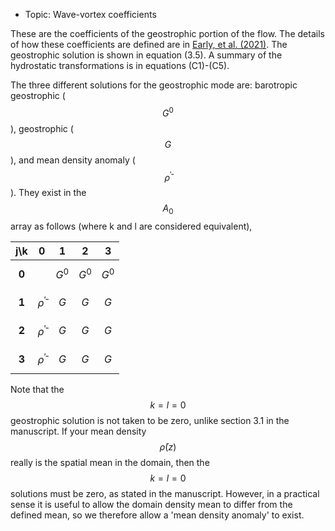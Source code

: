 - Topic: Wave-vortex coefficients

These are the coefficients of the geostrophic portion of the flow. The details of how these coefficients are defined are in [Early, et al. (2021)](https://doi.org/10.1017/jfm.2020.995). The geostrophic solution is shown in equation (3.5). A summary of the hydrostatic transformations is in equations (C1)-(C5).

The three different solutions for the geostrophic mode are: barotropic geostrophic ($$G^0$$), geostrophic ($$G$$), and mean density anomaly ($$\bar{\rho}^\prime$$). They exist in the $$A_0$$ array as follows (where k and l are considered equivalent),

|  j\k  | **0** | **1** | **2** | **3** |
|:-----:|:-----:|:-----:|:-----:|:-----:|
| **0** |                     |$$G^0$$|$$G^0$$|$$G^0$$|
| **1** |$$\bar{\rho}^\prime$$| $$G$$ | $$G$$ | $$G$$ |
| **2** |$$\bar{\rho}^\prime$$| $$G$$ | $$G$$ | $$G$$ |
| **3** |$$\bar{\rho}^\prime$$| $$G$$ | $$G$$ | $$G$$ |

Note that the $$k=l=0$$ geostrophic solution is not taken to be zero, unlike section 3.1 in the manuscript. If your mean density $$\bar{\rho}(z)$$ really is the spatial mean in the domain, then the $$k=l=0$$ solutions must be zero, as stated in the manuscript. However, in a practical sense it is useful to allow the domain density mean to differ from the defined mean, so we therefore allow a 'mean density anomaly' to exist. 
